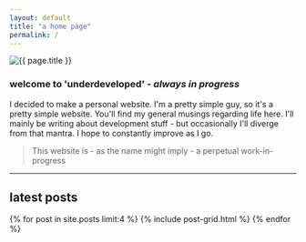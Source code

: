 ```yaml
---
layout: default
title: "a home page"
permalink: /
---
```

<div class="page-feature">
    <div class="page-image">
        <img src="{{ site.url }}/images/feature.jpg" class="page-feature-image" alt="{{ page.title }}" itemprop="image">
    </div><!-- /.page-image -->
</div><!-- /.page-feature -->

<div class="page-wrapper">
    <div id="main" role="main" class="wrap">
        <div class="page-title">
            <h3>welcome to 'underdeveloped' - <em>always in progress</em></h3>
        </div>
        <div class ="page-content">
            <p>I decided to make a personal website. I'm a pretty simple guy, so it's a pretty simple website. You'll find my general musings regarding life here. I'll mainly be writing about development stuff - but occasionally I'll diverge from that mantra. I hope to constantly improve as I go.</p>
            <blockquote>This website is - as the name might imply - a perpetual work-in-progress</blockquote>
        </div>
        <hr>
        <h2>latest posts</h2>
        <div class="tiles">
        {% for post in site.posts limit:4 %}
          {% include post-grid.html %}
        {% endfor %}
        </div>
    </div>
    
</div>

